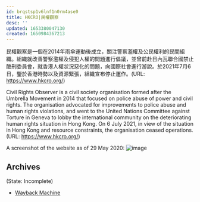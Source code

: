 ```yaml
---
id: brqstsp1v6lnf1n0rm4ase0
title: HKCRO|民權觀察
desc: ''
updated: 1653380047130
created: 1650984367213
---
```


民權觀察是一個在2014年雨傘運動後成立，關注警察濫權及公民權利的民間組織。組織就改善警察濫權及侵犯人權的問題進行倡議，並曾前赴日內瓦聯合國禁止酷刑委員會，就香港人權狀況惡化的問題，向國際社會進行游說。於2021年7月6日，鑒於香港時勢以及資源緊張，組織宣布停止運作。(URL: https://www.hkcro.org/)

Civil Rights Observer is a civil society organisation formed after the Umbrella Movement in 2014 that focused on police abuse of power and civil rights. The organisation advocated for improvements to police abuse and human rights violations, and went to the United Nations Committee against Torture in Geneva to lobby the international community on the deteriorating human rights situation in Hong Kong. On 6 July 2021, in view of the situation in Hong Kong and resource constraints, the organisation ceased operations. (URL: https://www.hkcro.org/)

A screenshot of the website as of 29 May 2020:
![image](https://user-images.githubusercontent.com/103475460/165333407-acbd2c43-cf43-43c9-963b-ea36ee27d54f.png)


## Archives
(State: Incomplete)

- [Wayback Machine](https://web.archive.org/web/*/http://www.hkcro.org/)